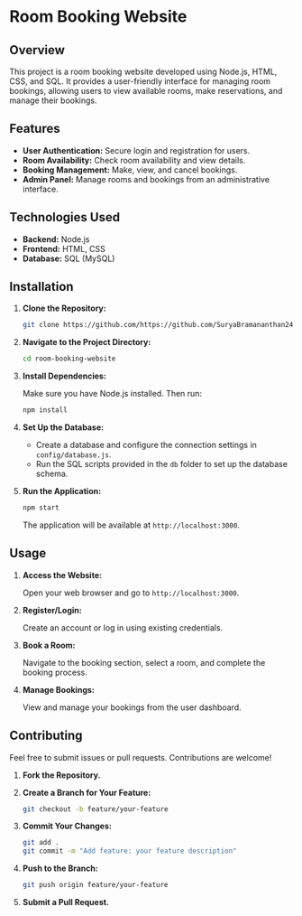 # Room Booking Website

## Overview

This project is a room booking website developed using Node.js, HTML, CSS, and SQL. It provides a user-friendly interface for managing room bookings, allowing users to view available rooms, make reservations, and manage their bookings.

## Features

- **User Authentication:** Secure login and registration for users.
- **Room Availability:** Check room availability and view details.
- **Booking Management:** Make, view, and cancel bookings.
- **Admin Panel:** Manage rooms and bookings from an administrative interface.

## Technologies Used

- **Backend:** Node.js
- **Frontend:** HTML, CSS
- **Database:** SQL (MySQL) 

## Installation

1. **Clone the Repository:**

   ```bash
   git clone https://github.com/https://github.com/SuryaBramananthan24/room-booking-website.git
   ```

2. **Navigate to the Project Directory:**

   ```bash
   cd room-booking-website
   ```

3. **Install Dependencies:**

   Make sure you have Node.js installed. Then run:

   ```bash
   npm install
   ```

4. **Set Up the Database:**

   - Create a database and configure the connection settings in `config/database.js`.
   - Run the SQL scripts provided in the `db` folder to set up the database schema.

5. **Run the Application:**

   ```bash
   npm start
   ```

   The application will be available at `http://localhost:3000`.

## Usage

1. **Access the Website:**

   Open your web browser and go to `http://localhost:3000`.

2. **Register/Login:**

   Create an account or log in using existing credentials.

3. **Book a Room:**

   Navigate to the booking section, select a room, and complete the booking process.

4. **Manage Bookings:**

   View and manage your bookings from the user dashboard.

## Contributing

Feel free to submit issues or pull requests. Contributions are welcome!

1. **Fork the Repository.**
2. **Create a Branch for Your Feature:**

   ```bash
   git checkout -b feature/your-feature
   ```

3. **Commit Your Changes:**

   ```bash
   git add .
   git commit -m "Add feature: your feature description"
   ```

4. **Push to the Branch:**

   ```bash
   git push origin feature/your-feature
   ```

5. **Submit a Pull Request.**
